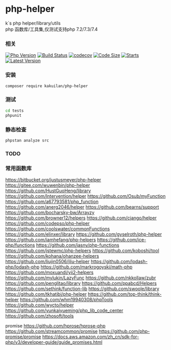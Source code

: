 # php-helper
k`s php helper/library/utils  
php 函数库/工具集,仅测试支持php 7.2/7.3/7.4


### 相关
[![Php Version](https://img.shields.io/badge/php-%3E=7.2-brightgreen.svg)](https://secure.php.net/)
[![Build Status](https://travis-ci.org/kakuilan/php-helper.svg?branch=master)](https://travis-ci.org/kakuilan/php-helper)
[![codecov](https://codecov.io/gh/kakuilan/php-helper/branch/master/graph/badge.svg)](https://codecov.io/gh/kakuilan/php-helper)
[![Code Size](https://img.shields.io/github/languages/code-size/kakuilan/php-helper.svg?style=flat-square)](https://github.com/kakuilan/php-helper)
[![Starts](https://img.shields.io/github/stars/kakuilan/php-helper.svg)](https://github.com/kakuilan/php-helper)
[![Latest Version](https://img.shields.io/packagist/v/kakuilan/php-helper.svg)](https://packagist.org/packages/kakuilan/php-helper)


### 安装
```shell
composer require kakuilan/php-helper
```

### 测试
```sh
cd tests
phpunit
```

### 静态检查
```sh
phpstan analyze src
```

### TODO



### 常用函数库  
https://bitbucket.org/justusmeyer/php-helper
https://gitee.com/wuwenbin/php-helper
https://github.com/HustGuoHeng/library
https://github.com/Intervention/helper
https://github.com/Osub/myFunction
https://github.com/a67793581/php_function
https://github.com/anerg2046/helper
https://github.com/bearns/support
https://github.com/bocharsky-bw/Arrayzy
https://github.com/browner12/helpers
https://github.com/cjango/helper
https://github.com/codepso/php-helper
https://github.com/coolswater/commonFunctions
https://github.com/elinxer/library
https://github.com/gyselroth/php-helper
https://github.com/iamhefang/php-helpers
https://github.com/ice-php/functions
https://github.com/jasny/php-functions
https://github.com/jstewmc/php-helpers
https://github.com/koboshi/tool
https://github.com/kohana/ohanzee-helpers
https://github.com/liujin0506/jliu-helper
https://github.com/lodash-php/lodash-php
https://github.com/markrogoyski/math-php
https://github.com/moxuandi/yii2-helpers
https://github.com/mylukin/LazyFunc
https://github.com/nkkollaw/zubr
https://github.com/penglitao/library
https://github.com/ppabcd/Helpers
https://github.com/sethink/function-lib
https://github.com/swoole/library
https://github.com/tkhatibi/php-helper
https://github.com/top-think/think-helper
https://github.com/whm19940308/phpTools
https://github.com/wycto/helper
https://github.com/yunkaiyueming/php_lib_code_center
https://github.com/zhosoft/tools

promise
https://github.com/hprose/hprose-php
https://github.com/streamcommon/promise
https://github.com/php-promise/promise
https://docs.aws.amazon.com/zh_cn/sdk-for-php/v3/developer-guide/guide_promises.html



